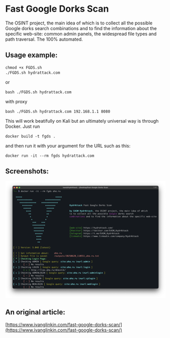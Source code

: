 # Fast Google Dorks Scan

The OSINT project, the main idea of which is to collect all the possible Google dorks search combinations and to find the information about the specific web-site: common admin panels, the widespread file types and path traversal. The 100% automated.

Usage example:
--------------
```
chmod +x FGDS.sh
./FGDS.sh hydrattack.com
```
or
```
bash ./FGDS.sh hydrattack.com
```

with proxy

```
bash ./FGDS.sh hydrattack.com 192.168.1.1 8080
```

This will work beatifully on Kali but an ultimately universal way is through Docker. Just run 

```
docker build -t fgds .
```

and then run it with your argument for the URL such as this:

```
docker run -it --rm fgds hydrattack.com
```

Screenshots:
------------
![](https://github.com/IvanGlinkin/media_support/blob/main/FGDS-2025-06-20.png?raw=true)


An original article:
--------------------
[https://www.ivanglinkin.com/fast-google-dorks-scan/](https://www.ivanglinkin.com/fast-google-dorks-scan/)

